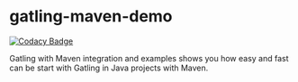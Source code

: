 # gatling-maven-demo #

[![Codacy Badge](https://api.codacy.com/project/badge/Grade/981106625adb4a23af515897b557f98a)](https://www.codacy.com/app/peterszatmary/gatling-maven-demo?utm_source=github.com&amp;utm_medium=referral&amp;utm_content=peterszatmary/gatling-maven-demo&amp;utm_campaign=Badge_Grade)

Gatling with Maven integration and examples shows you how easy and fast can be start with Gatling in Java projects with Maven.